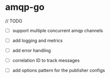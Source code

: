 # amqp-go


// TODO

- [ ] support multiple concurrent amqp channels
- [ ] add logging and metrics
- [ ] add error handling
- [ ] correlation ID to track messages
- [ ] add options pattern for the publisher configs

